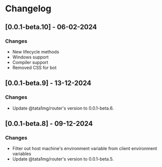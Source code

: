 # Changelog

## [0.0.1-beta.10] - 06-02-2024

### Changes

-   New lifecycle methods
-   Windows support
-   Compiler support
-   Removed CSS for bot

## [0.0.1-beta.9] - 13-12-2024

### Changes

-   Update @tata1mg/router's version to 0.0.1-beta.6.

## [0.0.1-beta.8] - 09-12-2024

### Changes

-   Filter out host machine's environment variable from client environment variables
-   Update @tata1mg/router's version to 0.0.1-beta.5.
